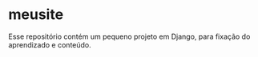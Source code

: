 # meusite

Esse repositório contém um pequeno projeto em Django, para fixação do aprendizado e conteúdo.
